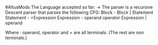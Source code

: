#AltusMods
The Language accepted so far:
-> The parser is a recursive Descent parser that parses the following CFG:
Block - Block | Statement
Statement - =Expression
Expression - operand operator Expression | operand

Where :
operand, operator and = are all terminals. (The rest are non terminals.)
